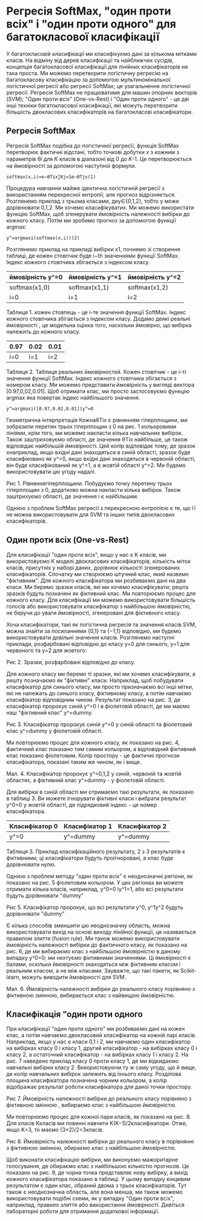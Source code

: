 # Регресія SoftMax, "один проти всіх" і "один проти одного" для багатокласової класифікації

 У багатокласовій класифікації ми класифікуємо дані за кількома мітками класів. На відміну від дерев класифікації та найближчих сусідів, концепція багатокласової класифікації для лінійних класифікаторів не така проста. Ми можемо перетворити логістичну регресію на багатокласову класифікацію за допомогою мультиномінальної логістичної регресії або регресії SoftMax; це узагальнення логістичної регресії. Регресія SoftMax не працюватиме для машин опорних векторів (SVM); "Один проти всіх" (One-vs-Rest) і "Один проти одного" - це дві інші техніки багатокласової класифікації, які можуть перетворити більшість двокласових класифікаторів на багатокласові класифікатори.

  

## Регресія SoftMax
Регресія SoftMax подібна до логістичної регресії, функція SoftMax перетворює фактичні відстані, тобто точкові добутки 𝑥 з кожним з параметрів θi для 𝐾 класів в діапазоні від 0 до 𝐾-1. Це перетворюється на ймовірності за допомогою наступної формули.

    

`softmax(x,i)=e−θTix∑Kj=1e−θTjx(1)`

  

Процедура навчання майже ідентична логістичній регресії з використанням перехресної ентропії, але прогноз відрізняється. Розглянемо приклад з трьома класами, деy∈{0,1,2}, тобто y може дорівнювати 0,1,2. Ми хочемо класифікуватиx. Ми можемо використати функцію SoftMax, щоб згенерувати ймовірність належності вибірки до кожного класу. Потім ми зробимо прогноз за допомогою функції argmax:

    

`y^=argmaxi(softmax(x,i))(2)`

    

Розглянемо приклад на прикладі вибірки x1, почнемо зі створення таблиці, де кожен стовпчик буде i−th значеннями функції SoftMax. Індекс кожного стовпчика збігається з індексом класу. 


|ймовірність y^=0|ймовірність y^=1|ймовірність y^=2|
|----|-----|-----|
|softmax(x1,0)|softmax(x1,1)|softmax(x1,2)|
|i=0|i=1|i=2|

Таблиця 1. кожен стовпець - це i-те значення функції SoftMax. Індекс кожного стовпчика збігається з індексом класу.
Додамо деякі реальні ймовірності , це модельна оцінка того, наскільки ймовірно, що вибірка належить до кожного класу. 

|0.97|0.02|0.01|
|----|-----|-----|
|i=0|i=1|i=2|

Таблиця 2. Таблиця реальних ймовірностей. Кожен стовпчик - це i-ті значення функції SoftMax. Індекс кожного стовпчика збігається з номером класу.
Ми можемо представити ймовірність у вигляді вектора [0.97,0,02,0.01]. Щоб отримати клас, ми просто застосовуємо функцію argmax яка повертає індекс найбільшого значення. 

`y^=argmaxi([0.97,0.02,0.01])y^=0`

      

Геометрична інтерпретація 
КожнаθTix є рівнянням гіперплощини, ми зобразили перетин трьох гіперплощин з 0 на рис. 1 кольоровими лініями, крім того, ми можемо накласти кілька навчальних вибірок. Також заштриховуємо області, де значення θTix найбільше, це також відповідає найбільшій ймовірності. Цей колір відповідає тому, де зразок xнаприклад, якщо вхідні дані знаходяться в синій області, зразок буде класифіковано як y^=0, якщо вхідні дані знаходяться в червоній області, він буде класифікований як y^=1, а в жовтій області y^=2. Ми будемо використовувати цю угоду надалі. 


Рис 1. Рівняннягіперплощини. Побудуємо точку перетину трьох гіперплощин з 0, додатково можна накласти кілька вибірок. Також заштрихуємо області, де значення i є найбільшим.
    

Однією з проблем SoftMax регресії з перехресною ентропією є те, що її не можна використовувати для SVM та інших типів двокласових класифікаторів. 

  

## Один проти всіх (One-vs-Rest)
Для класифікації "один проти всіх", якщо у нас є K класів, ми використовуємо K моделі двокласових класифікаторів, кількість міток класів, присутніх у наборі даних, дорівнює кількості згенерованих класифікаторів. Спочатку ми створюємо штучний клас, який назвемо "фіктивним". Для кожного класифікатора ми розбиваємо дані на два класи. Ми беремо зразки класів, які ми хочемо класифікувати; решта зразків будуть позначені як фіктивний клас. Ми повторюємо процес для кожного класу. Для класифікації ми можемо використовувати більшість голосів або використовувати класифікатор з найбільшою ймовірністю, не беручи до уваги ймовірності, згенеровані для фіктивного класу. 

Хоча класифікатори, такі як логістична регресія та значення класів SVM, можна знайти за посиланнями {0,1} та {−1,1} відповідно, ми будемо використовувати довільні значення класів. Розглянемо наступні приклади, розфарбовані відповідно до класу y=0 для синього, y=1 для червоного та y=2 для жовтого:


Рис 2. Зразки, розфарбовані відповідно до класу.
    

Для кожного класу ми беремо ті зразки, які ми хочемо класифікувати, а решту позначаємо як "фіктивні" класи. Наприклад, щоб побудувати класифікатор для синього класу, ми просто призначаємо всі інші мітки, які не належать до синього класу, фіктивному класу, а потім навчаємо класифікатор відповідним чином. Результат показано на рис. 3, де класифікатор пророкує синій y^=0 і в фіолетовій області, де ми маємо наш "фіктивний клас" y^=dummy.


Рис 3. Класифікатор пророкує синій y^=0 у синій області та фіолетовий клас y^=dummy у фіолетовій області.
    

Ми повторюємо процес для кожного класу, як показано на рис. 4, фактичний клас показано тим самим кольором, а відповідний фіктивний клас показано фіолетовим. Колір простору - це фактичні прогнози класифікатора, показані таким же чином, як і вище.


Мал. 4. Класифікатор пророкує y^=0,1,2 у синій, червоній та жовтій областях, а фіктивний клас y^=dummy - у фіолетовій області.
    

Для вибірки в синій області ми отримаємо такі результати, як показано в таблиці 3. Ви можете ігнорувати фіктивні класи і вибрати результат y^0=0 у жовтій області, де підрядковий індекс - це номер класифікатора.

|Класифікатор 0|Класифікатор 1|Класифікатор 2|
|----|-----|-----|
|y^=0|y^=dummy|y^=dummy|

Таблиця 3. Приклад класифікаційного результату, 2 з 3 результатів є фіктивними; ці класифікатори будуть проігноровані, а клас буде дорівнювати нулю. 
    

Однією з проблем методу "один проти всіх" є неоднозначні регіони, як показано на рис. 5 фіолетовим кольором. У цих регіонах ви можете отримати кілька класів, наприклад, y^0=0 іy^1=1, або всі результати будуть дорівнювати "dummy"


Рис 5. Класифікатор пророкує, що всі результати y^0, y^1y^2 будуть дорівнювати "dummy"
    

Є кілька способів зменшити цю неоднозначну область, можна використовувати вихід на основі виходу лінійної функції, це називається правилом злиття (fusion rule). Ми також можемо використовувати ймовірність належності вибірки до фактичного класу, як показано на рис. 6, де ми вибираємо клас з найбільшою ймовірністю в даному випадку y^0=0; ми нехтуємо фіктивними значеннями. Ці ймовірності є балами, оскільки ймовірності знаходяться між фіктивним класом і реальним класом, а не між класами. Зауважте, що такі пакети, як Scikit-learn, можуть виводити ймовірності для SVM. 



Мал. 6. Ймовірність належності вибірки до реального класу порівняно з фіктивною змінною, вибирається клас з найвищою ймовірністю. 
    

## Класифікація "один проти одного
    

При класифікації "один проти одного" ми розбиваємо дані на кожен клас, а потім навчаємо двокласовий класифікатор на кожній парі класів. Наприклад, якщо у нас є класи 0,1 і 2, ми навчаємо один класифікатор на вибірках класу 0 і класу 1, другий класифікатор - на вибірках класу 0 і класу 2, а остаточний класифікатор - на вибірках класу 1 і класу 2. На рис. 7 наведено приклад класу 0 проти класу 1, де ми відкидаємо навчальні вибірки класу 2. Використовуючи ту ж саму угоду, що й вище, де колір навчальних вибірок залежить від їхнього класу. Розділова площина класифікатора позначена чорним кольором, а колір відображає результат роботи класифікатора для даної точки простору.

 


Рис 7. Ймовірність належності вибірки до реального класу порівняно з фіктивною змінною , вибираємо клас з найбільшою ймовірністю. 
    

Ми повторюємо процес для кожної пари класів, як показано на рис. 8. Для класів Kкласів ми повинні навчити K(K−1)/2класифікатори. Отже, якщо K=3, то маємо (3×2)/2=3класів.


Рис 8. Ймовірність належності вибірки до реального класу в порівнянні з фіктивною змінною, обираємо клас з найбільшою ймовірністю. 
    

Щоб виконати класифікацію вибірки, ми виконуємо мажоритарне голосування, де обираємо клас з найбільшою кількістю прогнозів. Це показано на рис. 9, де чорна точка представляє нову вибірку, а вихід кожного класифікатора показано в таблиці. У цьому випадку кінцевим результатом є один клас, обраний двома з трьох класифікаторів. Тут також є неоднозначна область, але вона менша, ми також можемо використовувати подібні схеми, як у випадку "Один проти всіх", наприклад, правило злиття або використання ймовірності. Дивіться лабораторні роботи для отримання додаткової інформації. 


         
